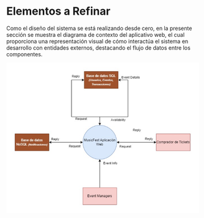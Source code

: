 # Elementos a Refinar

Como el diseño del sistema se está realizando desde cero, en la presente sección se muestra el diagrama de contexto del aplicativo web, el cual proporciona una representación visual de cómo interactúa el sistema en desarrollo con entidades externos, destacando el flujo de datos entre los componentes.

![Diagrama de Contexto](/s01-Grupo3-MusicFest/Proyecto/Imagenes/DiagramaContexto.jpg)